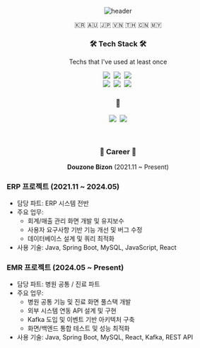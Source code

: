 <!--
**dntjd7701/dntjd7701** is a ✨ _special_ ✨ repository because its `README.md` (this file) appears on your GitHub profile.

Here are some ideas to get you started:

- 🔭 I’m currently working on ...
- 🌱 I’m currently learning ...
- 👯 I’m looking to collaborate on ...
- 🤔 I’m looking for help with ...
- 💬 Ask me about ...
- 📫 How to reach me: ...
- 😄 Pronouns: ...
- ⚡ Fun fact: ...
-->
<div align="center">
  
![header](https://capsule-render.vercel.app/api?type=waving&color=auto&height=300&section=header&text=SSung's&fontSize=90)
  
 </div>


<p align="center">🇰🇷 🇦🇺 🇯🇵 🇻🇳 🇹🇭 🇨🇳 🇲🇾</p>

<h3 align="center">🛠 Tech Stack 🛠</h3>

<p align="center"> Techs that I've used at least once </p>

<p align="center">
  <img src="https://img.shields.io/badge/Java-007396?style=flat-square&logo=Java&logoColor=white"/></a>&nbsp 
  <img src="https://img.shields.io/badge/Javascript-ffb13b?style=flat-square&logo=javascript&logoColor=white"/></a>&nbsp 
<!--      <img src="https://img.shields.io/badge/C-A8B9CC?style=flat-square&logo=C&logoColor=white"/></a>&nbsp -->
 <img src="https://img.shields.io/badge/NodeJs-3766AB?style=flat-square&logo=nodeJS&logoColor=white"/></a>&nbsp
<!--    <img src="https://img.shields.io/badge/Django-092E20?style=flat-square&logo=Django&logoColor=white"/></a>&nbsp -->
 <!--   <img src="https://img.shields.io/badge/aws-333664?style=flat-square&logo=amazon-aws&logoColor=white"/></a>&nbsp  -->
<!--   <img src="https://img.shields.io/badge/HTML-1572B6?style=flat-square&logo=html&logoColor=white"/></a>&nbsp  -->
<!--   <img src="https://img.shields.io/badge/CSS-1572B6?style=flat-square&logo=css&logoColor=white"/></a>&nbsp  -->
  <br>
  <img src="https://img.shields.io/badge/SpringBoot-6DB33F?style=flat-square&logo=Spring&logoColor=white"/></a>&nbsp 
  <img src="https://img.shields.io/badge/Mysql-E6B91E?style=flat-square&logo=MySql&logoColor=white"/></a>&nbsp 
  <img src="https://img.shields.io/badge/React-3766AB?style=flat-square&logo=React&logoColor=white"/></a>&nbsp 
</p>



<h3 align="center"> 🤝 </h3>
<p align="center">
  <a href="https://www.instagram.com/rkddntjd_/"><img src="https://img.shields.io/badge/Instagram-black?style=flat-square&logo=Instagram&logoColor=red&link=https://www.instagram.com/rkddntjd_/"/></a>&nbsp
  <a href="mailto:dntjd7701@naver.com"><img src="https://img.shields.io/badge/Gmail-d14836?style=flat-square&logo=Gmail&logoColor=white&link=dntjd7701@naver.com"/></a>
</p>
<br>

<h3 align="center">💼 Career 💼</h3>

<p align="center">
<b>Douzone Bizon</b> (2021.11 ~ Present)
</p>

### ERP 프로젝트 (2021.11 ~ 2024.05)
- 담당 파트: ERP 시스템 전반
- 주요 업무:
  - 회계/매출 관리 화면 개발 및 유지보수
  - 사용자 요구사항 기반 기능 개선 및 버그 수정
  - 데이터베이스 설계 및 쿼리 최적화
- 사용 기술: Java, Spring Boot, MySQL, JavaScript, React

### EMR 프로젝트 (2024.05 ~ Present)
- 담당 파트: 병원 공통 / 진료 파트
- 주요 업무:
  - 병원 공통 기능 및 진료 화면 풀스택 개발
  - 외부 시스템 연동 API 설계 및 구현
  - Kafka 도입 및 이벤트 기반 아키텍처 구축
  - 화면/백엔드 통합 테스트 및 성능 최적화
- 사용 기술: Java, Spring Boot, MySQL, React, Kafka, REST API


<div align="center">   

  
    
<!--[![Hits](https://hits.seeyoufarm.com/api/count/incr/badge.svg?url=https%3A%2F%2Fgithub.com%2Fdntjd7701%2Fhit-counter&count_bg=%23BDEF97&title_bg=%23F6FD96&icon=&icon_color=%23E7E7E7&title=hits&edge_flat=false)](https://hits.seeyoufarm.com)-->
  
  
  
</div>

